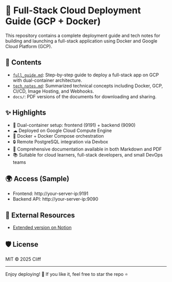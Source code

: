 
# 🚀 Full-Stack Cloud Deployment Guide (GCP + Docker)

This repository contains a complete deployment guide and tech notes for building and launching a full-stack application using Docker and Google Cloud Platform (GCP).

## 📄 Contents

- [`full_guide.md`](./full_guide.md): Step-by-step guide to deploy a full-stack app on GCP with dual-container architecture.
- [`tech_notes.md`](./tech_notes.md): Summarized technical concepts including Docker, GCP, CI/CD, Image Hosting, and Webhooks.
- `docs/`: PDF versions of the documents for downloading and sharing.

## ✨ Highlights

- 🔧 Dual-container setup: frontend (9191) + backend (9090)
- ☁ Deployed on Google Cloud Compute Engine
- 🐳 Docker + Docker Compose orchestration
- 🔒 Remote PostgreSQL integration via Devbox
- 📘 Comprehensive documentation available in both Markdown and PDF
- 📚 Suitable for cloud learners, full-stack developers, and small DevOps teams

## 🌍 Access (Sample)

- Frontend: http://your-server-ip:9191
- Backend API: http://your-server-ip:9090

## 🔗 External Resources

- [Extended version on Notion](https://www.notion.so/Docker-GCP-CI-CD-Webhook-1ce973c60b798044882cde51a2c796c4?pvs=4)

## 🛡 License

MIT © 2025 Cliff

---

Enjoy deploying! 🎉 If you like it, feel free to star the repo ⭐
